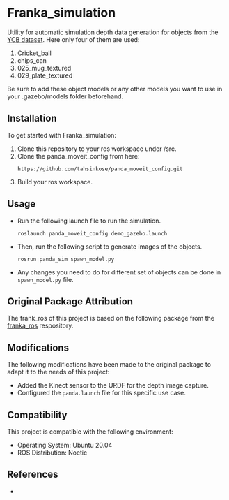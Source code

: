 # Franka_simulation
Utility for automatic simulation depth data generation for objects from the [YCB dataset](https://www.ycbbenchmarks.com/object-models/).
Here only four of them are used:
1. Cricket_ball
2. chips_can
3. 025_mug_textured
4. 029_plate_textured

Be sure to add these object models or any other models you want to use in your .gazebo/models folder beforehand.

## Installation

To get started with Franka_simulation:

1. Clone this repository to your ros workspace under /src.
2. Clone the panda_moveit_config from here:
   ```
   https://github.com/tahsinkose/panda_moveit_config.git
   ```
3. Build your ros workspace.

## Usage
- Run the following launch file to run the simulation.
  ```
  roslaunch panda_moveit_config demo_gazebo.launch
  ```
- Then, run the following script to generate images of the objects.
  ```
  rosrun panda_sim spawn_model.py
  ```
- Any changes you need to do for different set of objects can be done in ```spawn_model.py``` file.

## Original Package Attribution
The frank_ros of this project is based on the following package from the [franka_ros](https://github.com/tahsinkose/franka_ros) respository.

## Modifications

The following modifications have been made to the original package to adapt it to the needs of this project:

- Added the Kinect sensor to the URDF for the depth image capture.
- Configured the ```panda.launch``` file for this specific use case.
  
## Compatibility

This project is compatible with the following environment:

- Operating System: Ubuntu 20.04
- ROS Distribution: Noetic

## References
- 


